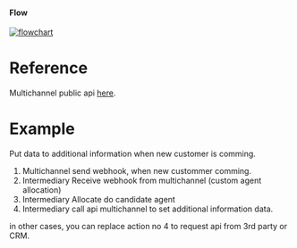 #### Flow
<a href="https://whimsical.com/intermediary-YPXL6zbmPKYfpXxx7DaWeb" target="_blank"> 
<img src="https://d1edrlpyc25xu0.cloudfront.net/davok-k9f4zmphwo5nttb/image/upload/yO596Ga4x8/intermediary@2x.png" alt="flowchart">
</a>

# Reference
Multichannel public api [here](https://documenter.getpostman.com/view/8259884/SzKMzMYz).

# Example
Put data to additional information when new customer is comming.

1. Multichannel send webhook, when new custommer comming.
2. Intermediary Receive webhook from multichannel (custom agent allocation)
3. Intermediary Allocate do candidate agent
4. Intermediary call api multichannel to set additional information data.

in other cases, you can replace action no 4 to request api from 3rd party or CRM.
